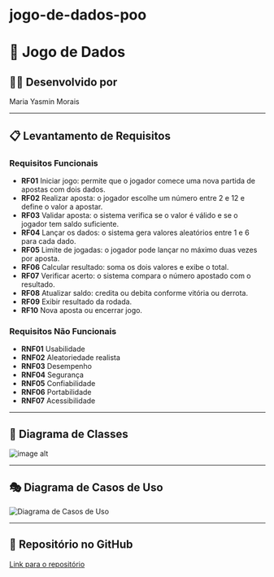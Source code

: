 # jogo-de-dados-poo
# 🎲 Jogo de Dados

## 👩‍💻 Desenvolvido por
Maria Yasmin Morais

---

## 📋 Levantamento de Requisitos

### Requisitos Funcionais
- **RF01** Iniciar jogo: permite que o jogador comece uma nova partida de apostas com dois dados.  
- **RF02** Realizar aposta: o jogador escolhe um número entre 2 e 12 e define o valor a apostar.  
- **RF03** Validar aposta: o sistema verifica se o valor é válido e se o jogador tem saldo suficiente.  
- **RF04** Lançar os dados: o sistema gera valores aleatórios entre 1 e 6 para cada dado.  
- **RF05** Limite de jogadas: o jogador pode lançar no máximo duas vezes por aposta.  
- **RF06** Calcular resultado: soma os dois valores e exibe o total.  
- **RF07** Verificar acerto: o sistema compara o número apostado com o resultado.  
- **RF08** Atualizar saldo: credita ou debita conforme vitória ou derrota.  
- **RF09** Exibir resultado da rodada.  
- **RF10** Nova aposta ou encerrar jogo.  

### Requisitos Não Funcionais
- **RNF01** Usabilidade  
- **RNF02** Aleatoriedade realista  
- **RNF03** Desempenho  
- **RNF04** Segurança  
- **RNF05** Confiabilidade  
- **RNF06** Portabilidade  
- **RNF07** Acessibilidade  

---

## 🧩 Diagrama de Classes
![image alt](./https://github.com/yasminveras/jogo-de-dados-poo/blob/92ffc7b38e36c637c0a65e353fb8c87be17619af/dclasses.png)

---

## 🎭 Diagrama de Casos de Uso
![Diagrama de Casos de Uso](./casos_uso.png)

---
## 🔗 Repositório no GitHub
[Link para o repositório](https://github.com/yasminveras/jogo-de-dados-poo)
